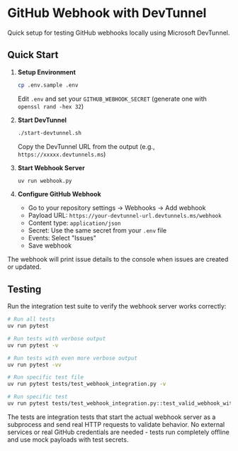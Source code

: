 # GitHub Webhook with DevTunnel

Quick setup for testing GitHub webhooks locally using Microsoft DevTunnel.

## Quick Start

1. **Setup Environment**
   ```bash
   cp .env.sample .env
   ```
   Edit `.env` and set your `GITHUB_WEBHOOK_SECRET` (generate one with `openssl rand -hex 32`)

2. **Start DevTunnel**
   ```bash
   ./start-devtunnel.sh
   ```
   Copy the DevTunnel URL from the output (e.g., `https://xxxxx.devtunnels.ms`)

3. **Start Webhook Server**
   ```bash
   uv run webhook.py
   ```

4. **Configure GitHub Webhook**
   - Go to your repository settings → Webhooks → Add webhook
   - Payload URL: `https://your-devtunnel-url.devtunnels.ms/webhook`
   - Content type: `application/json`
   - Secret: Use the same secret from your `.env` file
   - Events: Select "Issues"
   - Save webhook

The webhook will print issue details to the console when issues are created or updated.

## Testing

Run the integration test suite to verify the webhook server works correctly:

```bash
# Run all tests
uv run pytest

# Run tests with verbose output
uv run pytest -v

# Run tests with even more verbose output
uv run pytest -vv

# Run specific test file
uv run pytest tests/test_webhook_integration.py -v

# Run specific test
uv run pytest tests/test_webhook_integration.py::test_valid_webhook_with_correct_signature -v
```

The tests are integration tests that start the actual webhook server as a subprocess and send real HTTP requests to validate behavior. No external services or real GitHub credentials are needed - tests run completely offline and use mock payloads with test secrets.
